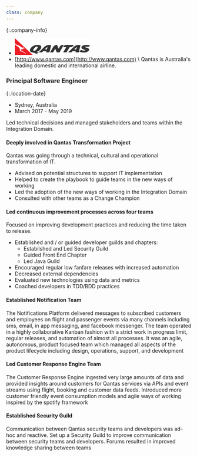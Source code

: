 ```yaml
---
class: company
---
```

{:.company-info}
- ![Qantas Logo](images/qantas.png) 
- [http://www.qantas.com](http://www.qantas.com) \\
 Qantas is Australia's leading domestic and international airline.

### Principal Software Engineer

{:.location-date}
- Sydney, Australia 
- March 2017 - May 2019

Led technical decisions and managed stakeholders and teams within the Integration Domain.

#### Deeply involved in Qantas Transformation Project
Qantas was going through a technical, cultural and operational transformation of IT.
*   Advised on potential structures to support IT implementation
*   Helped to create the playbook to guide teams in the new ways of working
*   Led the adoption of the new ways of working in the Integration Domain
*   Consulted with other teams as a Change Champion

#### Led continuous improvement processes across four teams
Focused on improving development practices and reducing the time taken to release.
*   Established and / or guided developer guilds and chapters:
    *   Estabilshed and Led Security Guild
    *   Guided Front End Chapter
    *   Led Java Guild
*   Encouraged regular low fanfare releases with increased automation
*   Decreased external dependencies
*   Evaluated new technologies using data and metrics
*   Coached developers in TDD/BDD practices

#### Established Notification Team
The Notifications Platform delivered messages to subscribed customers and employees on flight and passenger events via many channels including sms, email, in app messaging, and facebook messenger. The team operated in a highly collaborative Kanban fashion with a strict work in progress limit, regular releases, and automation of almost all processes. It was an agile, autonomous, product focused team which managed all aspects of the product lifecycle including design, operations, support, and development
    

#### Led Customer Response Engine Team
The Customer Response Engine ingested very large amounts of data and provided insights around customers for Qantas services via APIs and event streams using flight, booking and customer data feeds. Introduced more customer friendly event consumption models and agile ways of working inspired by the spotify framework
    

#### Established Security Guild
Communication between Qantas security teams and developers was ad-hoc and reactive. Set up a Security Guild to improve communication between security teams and developers. Forums resulted in improved knowledge sharing between teams
